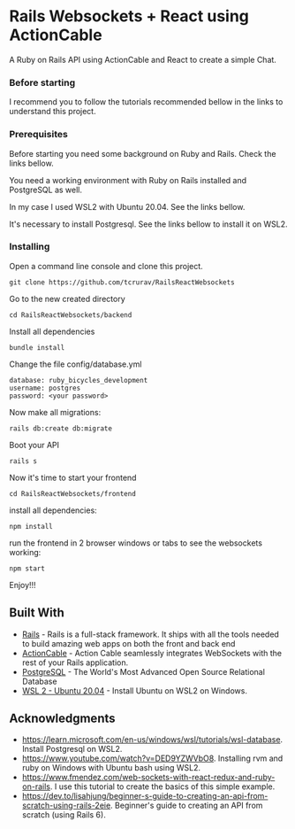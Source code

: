 # Rails Websockets + React using ActionCable

A Ruby on Rails API using ActionCable and React to create a simple Chat. 

### Before starting

I recommend you to follow the tutorials recommended bellow in the links to understand this project.

### Prerequisites

Before starting you need some background on Ruby and Rails. Check the links bellow.

You need a working environment with Ruby on Rails installed and PostgreSQL as well.

In my case I used WSL2 with Ubuntu 20.04. See the links bellow.

It's necessary to install Postgresql. See the links bellow to install it on WSL2.

### Installing

Open a command line console and clone this project.

```
git clone https://github.com/tcrurav/RailsReactWebsockets
```

Go to the new created directory

```
cd RailsReactWebsockets/backend
```

Install all dependencies

```
bundle install
```

Change the file config/database.yml

```
database: ruby_bicycles_development
username: postgres  
password: <your password>
```

Now make all migrations:

```
rails db:create db:migrate
```

Boot your API

```
rails s
```

Now it's time to start your frontend

```
cd RailsReactWebsockets/frontend
```

install all dependencies:

```
npm install
```

run the frontend in 2 browser windows or tabs to see the websockets working:

```
npm start
```

Enjoy!!!


## Built With

* [Rails](https://rubyonrails.org/) - Rails is a full-stack framework. It ships with all the tools needed to build amazing web apps on both the front and back end
* [ActionCable](https://guides.rubyonrails.org/action_cable_overview.html) - Action Cable seamlessly integrates WebSockets with the rest of your Rails application.
* [PostgreSQL](https://www.postgresql.org/) - The World's Most Advanced Open Source Relational Database
* [WSL 2 - Ubuntu 20.04](https://ubuntu.com/tutorials/install-ubuntu-on-wsl2-on-windows-10) - Install Ubuntu on WSL2 on Windows.

## Acknowledgments

* https://learn.microsoft.com/en-us/windows/wsl/tutorials/wsl-database. Install Postgresql on WSL2.
* https://www.youtube.com/watch?v=DED9YZWVbO8. Installing rvm and ruby on Windows with Ubuntu bash using WSL2.
* https://www.fmendez.com/web-sockets-with-react-redux-and-ruby-on-rails. I use this tutorial to create the basics of this simple example.
* https://dev.to/lisahjung/beginner-s-guide-to-creating-an-api-from-scratch-using-rails-2eie. Beginner's guide to creating an API from scratch (using Rails 6).
